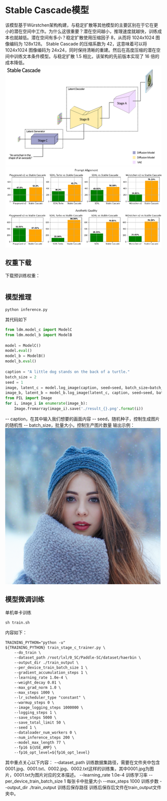 # Stable Cascade模型
该模型基于Würstchen架构构建，与稳定扩散等其他模型的主要区别在于它在更小的潜在空间中工作。为什么这很重要？潜在空间越小，推理速度就越快，训练成本也就越低。潜在空间有多小？稳定扩散使用压缩因子 8，从而将 1024x1024 图像编码为 128x128。 Stable Cascade 的压缩系数为 42，这意味着可以将 1024x1024 图像编码为 24x24，同时保持清晰的重建。然后在高度压缩的潜在空间中训练文本条件模型。与稳定扩散 1.5 相比，该架构的先前版本实现了 16 倍的成本降低。
![网络结构](assets/network.png)
![评估指标](assets/eval.png)

## 权重下载
下载预训练权重：
```
```

## 模型推理
```
python inference.py
```
其代码如下
```python
from ldm.model_c import ModelC
from ldm.model_b import ModelB

model = ModelC()
model.eval()
model_b = ModelB()
model_b.eval()

caption = "A little dog stands on the back of a turtle."
batch_size = 2
seed = 1
image, latent_c = model.log_image(caption, seed=seed, batch_size=batch_size)
image_b, latent_b = model_b.log_image(latent_c, caption, seed=seed, batch_size=batch_size)
from PIL import Image
for i, image_i in enumerate(image_b):
    Image.fromarray(image_i).save('./result_{}.png'.format(i))
```
-- caption，在其中输入我们想要的画面内容
-- seed，随机种子，控制生成图片的随机性
-- batch_size，批量大小，控制生产图片数量
输出示例：
<img width="500" src="assets/girl.png">

## 模型微调训练
单机单卡训练
```
sh train.sh
```
内容如下：
```shell
TRAINING_PYTHON="python -u"
${TRAINING_PYTHON} train_stage_c_trainer.py \
    --do_train \
    --dataset_path /root/lxl/0_SC/Paddle-SC/dataset/haerbin \
    --output_dir ./train_output \
    --per_device_train_batch_size 1 \
    --gradient_accumulation_steps 1 \
    --learning_rate 1.0e-4 \
    --weight_decay 0.01 \
    --max_grad_norm 1.0 \
    --max_steps 1000 \
    --lr_scheduler_type "constant" \
    --warmup_steps 0 \
    --image_logging_steps 1000000 \
    --logging_steps 1 \
    --save_steps 5000 \
    --save_total_limit 50 \
    --seed 1 \
    --dataloader_num_workers 0 \
    --num_inference_steps 200 \
    --model_max_length 77 \
    --fp16 ${USE_AMP} \
    --fp16_opt_level=${fp16_opt_level}
```
其中重点关心以下内容：
--dataset_path 训练数据集路径，需要在文件夹中包含0001.jpg、0001.txt、0002.jpg、0002.txt这样的训练集，其中0001.jpg为图片，0001.txt为图片对应的文本描述。
--learning_rate 1.0e-4 训练学习率
--per_device_train_batch_size 1 每张卡中批量大小
--max_steps 1000 训练步数
--output_dir ./train_output 训练后保存路径
训练后保存后文件在train_output文件夹中。
